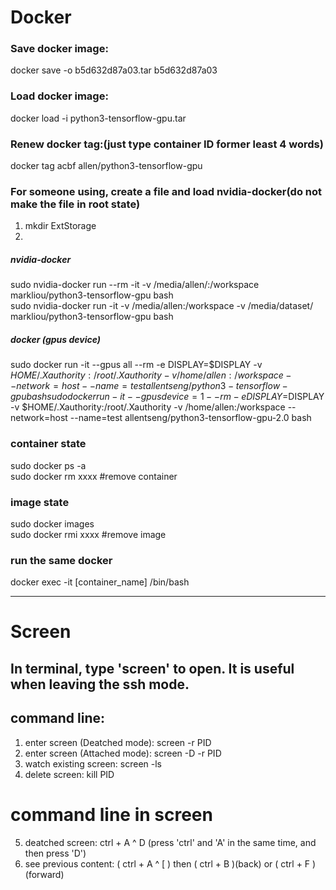 # Docker

### Save docker image:  
docker save -o b5d632d87a03.tar b5d632d87a03  
### Load docker image:  
docker load -i python3-tensorflow-gpu.tar  
### Renew docker tag:(just type container ID former least 4 words)  
docker tag acbf allen/python3-tensorflow-gpu
### For someone using, create a file and load nvidia-docker(do not make the file in root state)  
1. mkdir ExtStorage  
2.   
##### nvidia-docker
sudo nvidia-docker run --rm -it -v /media/allen/:/workspace markliou/python3-tensorflow-gpu bash  
sudo nvidia-docker run -it -v /media/allen:/workspace -v /media/dataset/ markliou/python3-tensorflow-gpu bash  
##### docker (gpus device)
sudo docker run -it --gpus all --rm -e DISPLAY=$DISPLAY -v $HOME/.Xauthority:/root/.Xauthority -v /home/allen:/workspace --network=host --name=test  allentseng/python3-tensorflow-gpu bash  
sudo docker run -it --gpus device=1  --rm -e DISPLAY=$DISPLAY -v $HOME/.Xauthority:/root/.Xauthority -v /home/allen:/workspace --network=host --name=test allentseng/python3-tensorflow-gpu-2.0 bash
  
  
### container state  
sudo docker ps -a  
sudo docker rm xxxx #remove container  
  
### image state  
sudo docker images  
sudo docker rmi xxxx #remove image  
  
### run the same docker  
docker exec -it [container_name] /bin/bash  
  
 
 
  

  
---  
# Screen
## In terminal, type 'screen' to open. It is useful when leaving the ssh mode.  
## command line:  
1. enter screen (Deatched mode): screen -r PID  
2. enter screen (Attached mode): screen -D -r PID  
3. watch existing screen: screen -ls  
4. delete screen: kill PID  
  
# command line in screen  
5. deatched screen: ctrl + A ^ D (press 'ctrl' and 'A' in the same time, and then press 'D')  
6. see previous content: ( ctrl + A ^ [ ) then ( ctrl + B )(back) or ( ctrl + F )(forward)  


